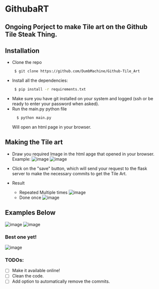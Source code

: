 # GithubaRT

## Ongoing Porject to make Tile art on the Github Tile Steak Thing.

## Installation
- Clone the repo
  ```bash
   $ git clone https://github.com/DumbMachine/Github-Tile_Art
  ```
- Install all the dependencies:
  ```bash
   $ pip install -r requirements.txt
  ```
- Make sure you have git installed on your system and logged (ssh or be ready to enter your password when asked).
- Run the main.py python file
  ```bash
    $ python main.py
  ```
  Will open an html page in your browser.

## Making the Tile art
- Draw you required Image in the html apge that opened in your browser. Example:
![image](https://user-images.githubusercontent.com/23381512/57159337-4ef2c100-6e03-11e9-8eb8-3682b0c0381d.png)
![image](https://user-images.githubusercontent.com/23381512/57159318-426e6880-6e03-11e9-8a06-bc47623889d5.png)

- Click on the "save" button, which will send your request to the flask server to make the necessary commits to get the Tile Art.

- Result
  - Repeated Multiple times ![image](https://user-images.githubusercontent.com/23381512/57159434-82cde680-6e03-11e9-9ba2-8badb2526541.png)
  - Done once ![image](https://user-images.githubusercontent.com/23381512/57159451-8f523f00-6e03-11e9-8b05-1111dc39f7ad.png)

## Examples Below

![image](https://user-images.githubusercontent.com/23381512/57026140-a6076300-6c56-11e9-8887-1c60235d86be.png)
![image](https://user-images.githubusercontent.com/23381512/57026165-b91a3300-6c56-11e9-98d6-3fd68e0cb0e7.png)


### Best one yet!
![image](https://user-images.githubusercontent.com/23381512/57042415-31e2b480-6c82-11e9-97b6-5a9c7312d8d0.png)

### TODOs:
- [ ] Make it available online!
- [ ] Clean the code.
- [ ] Add option to automatically remove the commits.
